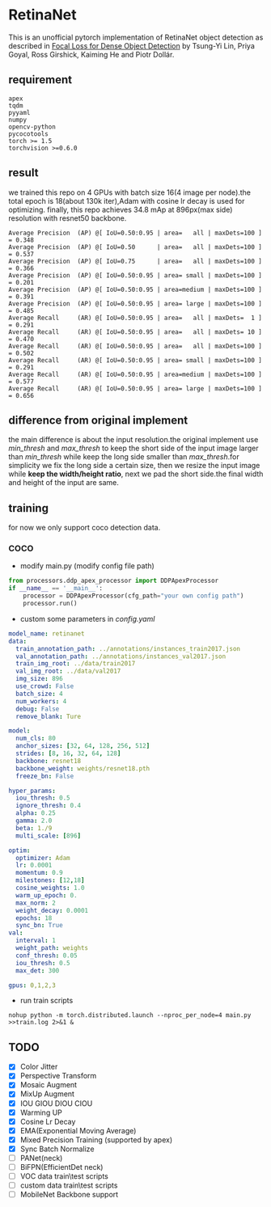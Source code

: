 # RetinaNet
This is an unofficial pytorch implementation of RetinaNet object detection as described in [Focal Loss for Dense Object Detection](https://arxiv.org/abs/1708.02002) by Tsung-Yi Lin, Priya Goyal, Ross Girshick, Kaiming He and Piotr Dollár.

## requirement
```text
apex
tqdm
pyyaml
numpy
opencv-python
pycocotools
torch >= 1.5
torchvision >=0.6.0
```
## result
we trained this repo on 4 GPUs with batch size 16(4 image per node).the total epoch is 18(about 130k iter),Adam with cosine lr decay is used for optimizing.
finally, this repo achieves 34.8 mAp at 896px(max side) resolution with resnet50 backbone.
```shell script
Average Precision  (AP) @[ IoU=0.50:0.95 | area=   all | maxDets=100 ] = 0.348
Average Precision  (AP) @[ IoU=0.50      | area=   all | maxDets=100 ] = 0.537
Average Precision  (AP) @[ IoU=0.75      | area=   all | maxDets=100 ] = 0.366
Average Precision  (AP) @[ IoU=0.50:0.95 | area= small | maxDets=100 ] = 0.201
Average Precision  (AP) @[ IoU=0.50:0.95 | area=medium | maxDets=100 ] = 0.391
Average Precision  (AP) @[ IoU=0.50:0.95 | area= large | maxDets=100 ] = 0.485
Average Recall     (AR) @[ IoU=0.50:0.95 | area=   all | maxDets=  1 ] = 0.291
Average Recall     (AR) @[ IoU=0.50:0.95 | area=   all | maxDets= 10 ] = 0.470
Average Recall     (AR) @[ IoU=0.50:0.95 | area=   all | maxDets=100 ] = 0.502
Average Recall     (AR) @[ IoU=0.50:0.95 | area= small | maxDets=100 ] = 0.291
Average Recall     (AR) @[ IoU=0.50:0.95 | area=medium | maxDets=100 ] = 0.577
Average Recall     (AR) @[ IoU=0.50:0.95 | area= large | maxDets=100 ] = 0.656
```

## difference from original implement
the main difference is about the input resolution.the original implement use *min_thresh* and *max_thresh* to keep the short
side of the input image larger than *min_thresh* while keep the long side smaller than *max_thresh*.for simplicity we fix the long
side a certain size, then we resize the input image while **keep the width/height ratio**, next we pad the short side.the final
width and height of the input are same.


## training
for now we only support coco detection data.

### COCO
* modify main.py (modify config file path)
```python
from processors.ddp_apex_processor import DDPApexProcessor
if __name__ == '__main__':
    processor = DDPApexProcessor(cfg_path="your own config path") 
    processor.run()
```
* custom some parameters in *config.yaml*
```yaml
model_name: retinanet
data:
  train_annotation_path: ../annotations/instances_train2017.json 
  val_annotation_path: ../annotations/instances_val2017.json
  train_img_root: ../data/train2017
  val_img_root: ../data/val2017
  img_size: 896
  use_crowd: False
  batch_size: 4
  num_workers: 4
  debug: False
  remove_blank: Ture

model:
  num_cls: 80
  anchor_sizes: [32, 64, 128, 256, 512]
  strides: [8, 16, 32, 64, 128]
  backbone: resnet18
  backbone_weight: weights/resnet18.pth
  freeze_bn: False

hyper_params:
  iou_thresh: 0.5
  ignore_thresh: 0.4
  alpha: 0.25
  gamma: 2.0
  beta: 1./9
  multi_scale: [896]

optim:
  optimizer: Adam
  lr: 0.0001
  momentum: 0.9
  milestones: [12,18]
  cosine_weights: 1.0
  warm_up_epoch: 0.
  max_norm: 2
  weight_decay: 0.0001
  epochs: 18
  sync_bn: True
val:
  interval: 1
  weight_path: weights
  conf_thresh: 0.05
  iou_thresh: 0.5
  max_det: 300

gpus: 0,1,2,3
```
* run train scripts
```shell script
nohup python -m torch.distributed.launch --nproc_per_node=4 main.py >>train.log 2>&1 &
```

## TODO
- [x] Color Jitter
- [x] Perspective Transform
- [x] Mosaic Augment
- [x] MixUp Augment
- [x] IOU GIOU DIOU CIOU
- [x] Warming UP
- [x] Cosine Lr Decay
- [x] EMA(Exponential Moving Average)
- [x] Mixed Precision Training (supported by apex)
- [x] Sync Batch Normalize
- [ ] PANet(neck)
- [ ] BiFPN(EfficientDet neck)
- [ ] VOC data train\test scripts
- [ ] custom data train\test scripts
- [ ] MobileNet Backbone support
